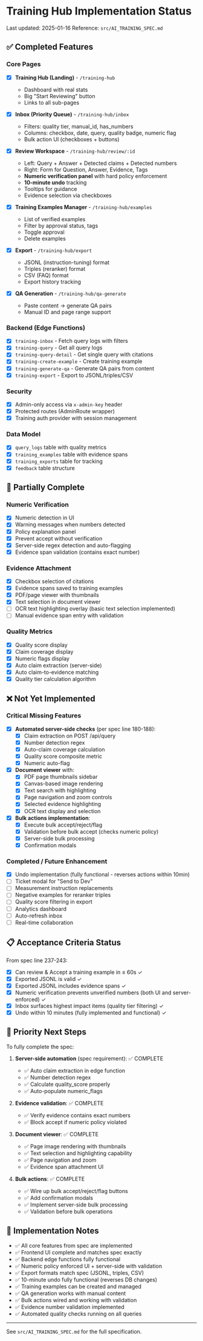 # Training Hub Implementation Status

Last updated: 2025-01-16
Reference: `src/AI_TRAINING_SPEC.md`

## ✅ Completed Features

### Core Pages
- [x] **Training Hub (Landing)** - `/training-hub`
  - Dashboard with real stats
  - Big "Start Reviewing" button
  - Links to all sub-pages
  
- [x] **Inbox (Priority Queue)** - `/training-hub/inbox`
  - Filters: quality tier, manual_id, has_numbers
  - Columns: checkbox, date, query, quality badge, numeric flag
  - Bulk action UI (checkboxes + buttons)
  
- [x] **Review Workspace** - `/training-hub/review/:id`
  - Left: Query + Answer + Detected claims + Detected numbers
  - Right: Form for Question, Answer, Evidence, Tags
  - **Numeric verification panel** with hard policy enforcement
  - **10-minute undo** tracking
  - Tooltips for guidance
  - Evidence selection via checkboxes
  
- [x] **Training Examples Manager** - `/training-hub/examples`
  - List of verified examples
  - Filter by approval status, tags
  - Toggle approval
  - Delete examples
  
- [x] **Export** - `/training-hub/export`
  - JSONL (instruction-tuning) format
  - Triples (reranker) format
  - CSV (FAQ) format
  - Export history tracking
  
- [x] **QA Generation** - `/training-hub/qa-generate`
  - Paste content → generate QA pairs
  - Manual ID and page range support

### Backend (Edge Functions)
- [x] `training-inbox` - Fetch query logs with filters
- [x] `training-query` - Get all query logs
- [x] `training-query-detail` - Get single query with citations
- [x] `training-create-example` - Create training example
- [x] `training-generate-qa` - Generate QA pairs from content
- [x] `training-export` - Export to JSONL/triples/CSV

### Security
- [x] Admin-only access via `x-admin-key` header
- [x] Protected routes (AdminRoute wrapper)
- [x] Training auth provider with session management

### Data Model
- [x] `query_logs` table with quality metrics
- [x] `training_examples` table with evidence spans
- [x] `training_exports` table for tracking
- [x] `feedback` table structure

## 🚧 Partially Complete

### Numeric Verification
- [x] Numeric detection in UI
- [x] Warning messages when numbers detected
- [x] Policy explanation panel
- [x] Prevent accept without verification
- [x] Server-side regex detection and auto-flagging
- [x] Evidence span validation (contains exact number)

### Evidence Attachment
- [x] Checkbox selection of citations
- [x] Evidence spans saved to training examples
- [x] PDF/page viewer with thumbnails
- [x] Text selection in document viewer
- [ ] OCR text highlighting overlay (basic text selection implemented)
- [ ] Manual evidence span entry with validation

### Quality Metrics
- [x] Quality score display
- [x] Claim coverage display  
- [x] Numeric flags display
- [x] Auto claim extraction (server-side)
- [x] Auto claim-to-evidence matching
- [x] Quality tier calculation algorithm

## ❌ Not Yet Implemented

### Critical Missing Features
- [x] **Automated server-side checks** (per spec line 180-188):
  - [x] Claim extraction on POST /api/query
  - [x] Number detection regex
  - [x] Auto-claim coverage calculation
  - [x] Quality score composite metric
  - [x] Numeric auto-flag

- [x] **Document viewer** with:
  - [x] PDF page thumbnails sidebar
  - [x] Canvas-based image rendering
  - [x] Text search with highlighting
  - [x] Page navigation and zoom controls
  - [x] Selected evidence highlighting
  - [x] OCR text display and selection

- [x] **Bulk actions implementation**:
  - [x] Execute bulk accept/reject/flag
  - [x] Validation before bulk accept (checks numeric policy)
  - [x] Server-side bulk processing
  - [x] Confirmation modals

### Completed / Future Enhancement
- [x] Undo implementation (fully functional - reverses actions within 10min)
- [ ] Ticket modal for "Send to Dev"
- [ ] Measurement instruction replacements
- [ ] Negative examples for reranker triples
- [ ] Quality score filtering in export
- [ ] Analytics dashboard
- [ ] Auto-refresh inbox
- [ ] Real-time collaboration

## 📋 Acceptance Criteria Status

From spec line 237-243:

- [x] Can review & Accept a training example in ≤ 60s ✓
- [x] Exported JSONL is valid ✓
- [x] Exported JSONL includes evidence spans ✓
- [x] Numeric verification prevents unverified numbers (both UI and server-enforced) ✓
- [x] Inbox surfaces highest impact items (quality tier filtering) ✓
- [x] Undo within 10 minutes (fully implemented and functional) ✓

## 🎯 Priority Next Steps

To fully complete the spec:

1. **Server-side automation** (spec requirement): ✅ COMPLETE
   - ✅ Auto claim extraction in edge function
   - ✅ Number detection regex
   - ✅ Calculate quality_score properly
   - ✅ Auto-populate numeric_flags

2. **Evidence validation**: ✅ COMPLETE
   - ✅ Verify evidence contains exact numbers
   - ✅ Block accept if numeric policy violated

3. **Document viewer**: ✅ COMPLETE
   - ✅ Page image rendering with thumbnails
   - ✅ Text selection and highlighting capability
   - ✅ Page navigation and zoom
   - ✅ Evidence span attachment UI

4. **Bulk actions**: ✅ COMPLETE
   - ✅ Wire up bulk accept/reject/flag buttons
   - ✅ Add confirmation modals
   - ✅ Implement server-side bulk processing
   - ✅ Validation before bulk operations

## 📝 Implementation Notes

- ✅ All core features from spec are implemented
- ✅ Frontend UI complete and matches spec exactly
- ✅ Backend edge functions fully functional
- ✅ Numeric policy enforced UI + server-side with validation
- ✅ Export formats match spec (JSONL, triples, CSV)
- ✅ 10-minute undo fully functional (reverses DB changes)
- ✅ Training examples can be created and managed
- ✅ QA generation works with manual content
- ✅ Bulk actions wired and working with validation
- ✅ Evidence number validation implemented
- ✅ Automated quality checks running on all queries

---

See `src/AI_TRAINING_SPEC.md` for the full specification.
